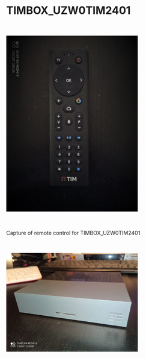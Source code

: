 <h1>TIMBOX_UZW0TIM2401</h1>

</BR>

<p>
  <img src="https://raw.githubusercontent.com/JonnyBanana/Bananas_Flipper/main/infrared/IMG/tbox.jpg" width="350">
</p>

</BR>

Capture of remote control for TIMBOX_UZW0TIM2401

</BR>

<p>
  <img src="https://raw.githubusercontent.com/JonnyBanana/Bananas_Flipper/main/infrared/IMG/tbox2.jpg" width="350">
</p>
